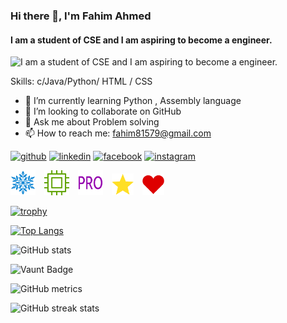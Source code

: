 ### Hi there 👋, I'm Fahim Ahmed
#### I am a student of CSE and I am aspiring to become a engineer.
![I am a student of CSE and I am aspiring to become a engineer.](https://arturssmirnovs.github.io/github-profile-readme-generator/images/banner.png)


Skills: c/Java/Python/ HTML / CSS

- 🌱 I’m currently learning Python , Assembly language 
- 👯 I’m looking to collaborate on GitHub 
- 💬 Ask me about Problem solving 
- 📫 How to reach me: fahim81579@gmail.com 


[<img src='https://cdn.jsdelivr.net/npm/simple-icons@3.0.1/icons/github.svg' alt='github' height='40'>](https://github.com/https://github.com/fahim145)  [<img src='https://cdn.jsdelivr.net/npm/simple-icons@3.0.1/icons/linkedin.svg' alt='linkedin' height='40'>](https://www.linkedin.com/in/https://www.linkedin.com/in/fahim-ahmed-3b9a44258//)  [<img src='https://cdn.jsdelivr.net/npm/simple-icons@3.0.1/icons/facebook.svg' alt='facebook' height='40'>](https://www.facebook.com/https://www.facebook.com/profile.php?id=100023158012407)  [<img src='https://cdn.jsdelivr.net/npm/simple-icons@3.0.1/icons/instagram.svg' alt='instagram' height='40'>](https://www.instagram.com/https://www.instagram.com/bey_a_dob/?hl=en/)  

<a href='https://archiveprogram.github.com/'><img src='https://raw.githubusercontent.com/acervenky/animated-github-badges/master/assets/acbadge.gif' width='40' height='40'></a> <a href='https://docs.github.com/en/developers'><img src='https://raw.githubusercontent.com/acervenky/animated-github-badges/master/assets/devbadge.gif' width='40' height='40'></a> <a href='https://github.com/pricing'><img src='https://raw.githubusercontent.com/acervenky/animated-github-badges/master/assets/pro.gif' width='40' height='40'></a> <a href='https://stars.github.com/'><img src='https://raw.githubusercontent.com/acervenky/animated-github-badges/master/assets/starbadge.gif' width='35' height='35'></a> <a href='https://docs.github.com/en/github/supporting-the-open-source-community-with-github-sponsors'><img src='https://raw.githubusercontent.com/acervenky/animated-github-badges/master/assets/sponsorbadge.gif' width='35' height='35'></a> 

[![trophy](https://github-profile-trophy.vercel.app/?username=https://github.com/fahim145)](https://github.com/ryo-ma/github-profile-trophy)

[![Top Langs](https://github-readme-stats.vercel.app/api/top-langs/?username=https://github.com/fahim145)](https://github.com/anuraghazra/github-readme-stats)

![GitHub stats](https://github-readme-stats.vercel.app/api?username=https://github.com/fahim145&show_icons=true&count_private=true)  

![Vaunt Badge](https://api.vaunt.dev/v1/github/entities/https://github.com/fahim145/contributions?format=svg&private=true)  

![GitHub metrics](https://metrics.lecoq.io/https://github.com/fahim145)  

![GitHub streak stats](https://streak-stats.demolab.com/?user=https://github.com/fahim145)  


